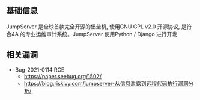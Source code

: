 基础信息
---
JumpServer 是全球首款完全开源的堡垒机, 使用GNU GPL v2.0 开源协议, 是符合4A 的专业运维审计系统。JumpServer 使用Python / Django 进行开发

相关漏洞
---

- Bug-2021-0114 RCE
  - https://paper.seebug.org/1502/
  - https://blog.riskivy.com/jumpserver-从信息泄露到远程代码执行漏洞分析/
